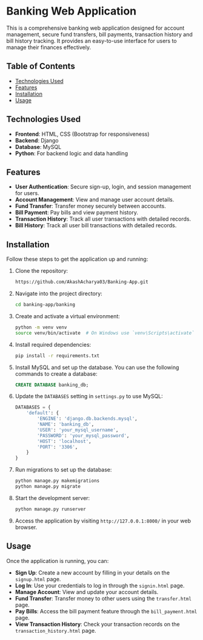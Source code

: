 # Banking Web Application

This is a comprehensive banking web application designed for account management, secure fund transfers, bill payments, transaction history and bill history tracking. It provides an easy-to-use interface for users to manage their finances effectively.

## Table of Contents

- [Technologies Used](#technologies-used)
- [Features](#features)
- [Installation](#installation)
- [Usage](#usage)

## Technologies Used

- **Frontend**: HTML, CSS (Bootstrap for responsiveness)
- **Backend**: Django
- **Database**: MySQL
- **Python**: For backend logic and data handling

## Features

- **User Authentication**: Secure sign-up, login, and session management for users.
- **Account Management**: View and manage user account details.
- **Fund Transfer**: Transfer money securely between accounts.
- **Bill Payment**: Pay bills and view payment history.
- **Transaction History**: Track all user transactions with detailed records.
- **Bill History**: Track all user bill transactions with detailed records.

## Installation

Follow these steps to get the application up and running:

1. Clone the repository:
    ```bash
    https://github.com/AkashAcharya03/Banking-App.git
    ```

2. Navigate into the project directory:
    ```bash
    cd banking-app/banking
    ```

3. Create and activate a virtual environment:
    ```bash
    python -m venv venv
    source venv/bin/activate  # On Windows use `venv\Scripts\activate`
    ```

4. Install required dependencies:
    ```bash
    pip install -r requirements.txt
    ```

5. Install MySQL and set up the database. You can use the following commands to create a database:
    ```sql
    CREATE DATABASE banking_db;
    ```

6. Update the `DATABASES` setting in `settings.py` to use MySQL:
    ```python
    DATABASES = {
        'default': {
            'ENGINE': 'django.db.backends.mysql',
            'NAME': 'banking_db',
            'USER': 'your_mysql_username',
            'PASSWORD': 'your_mysql_password',
            'HOST': 'localhost',
            'PORT': '3306',
        }
    }
    ```

7. Run migrations to set up the database:
    ```bash
    python manage.py makemigrations
    python manage.py migrate
    ```

8. Start the development server:
    ```bash
    python manage.py runserver
    ```

9. Access the application by visiting `http://127.0.0.1:8000/` in your web browser.



## Usage

Once the application is running, you can:

- **Sign Up**: Create a new account by filling in your details on the `signup.html` page.
- **Log In**: Use your credentials to log in through the `signin.html` page.
- **Manage Account**: View and update your account details.
- **Fund Transfer**: Transfer money to other users using the `transfer.html` page.
- **Pay Bills**: Access the bill payment feature through the `bill_payment.html` page.
- **View Transaction History**: Check your transaction records on the `transaction_history.html` page.

